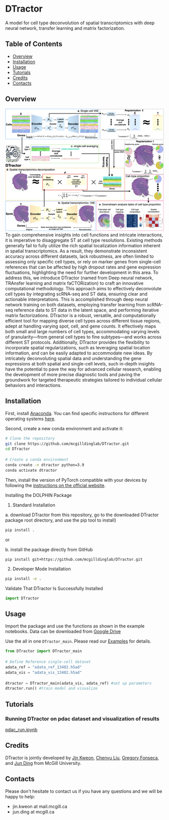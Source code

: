 # DTractor
A model for cell type deconvolution of spatial transcriptomics with deep neural network, transfer learning and matrix factorization.

## Table of Contents
- [Overview](#Overview)
- [Installation](#Installation)
- [Usage](#Usage)
- [Tutorials](#Tutorials)
- [Credits](#Credits)
- [Contacts](#Contacts)

## Overview 
<img title="DTractor Overview" alt="Alt text" src="/figures/main.png">
To gain comprehensive insights into cell functions and intricate interactions, it is imperative to disaggregate ST at cell type resolutions. Existing methods generally fail to fully utilize the rich spatial localization information inherent in spatial transcriptomics. As a result, they demonstrate inconsistent accuracy across different datasets, lack robustness, are often limited to assessing only specific cell types, or rely on marker genes from single-cell references that can be affected by high dropout rates and gene expression fluctuations, highlighting the need for further development in this area. To address this, we introduce DTractor (named from Deep neural network, TRAnsfer learning and matrix faCTORization) to craft an innovative computational methodology. This approach aims to effectively deconvolute cell types by integrating scRNA-seq and ST data, ensuring clear and actionable interpretations. This is accomplished through deep neural network training on both datasets, employing transfer learning from scRNA-seq reference data to ST data in the latent space, and performing iterative matrix factorizations. DTractor is a robust, versatile, and computationally efficient tool for mapping diverse cell types across different tissue regions, adept at handling varying spot, cell, and gene counts. It effectively maps both small and large numbers of cell types, accommodating varying levels of granularity—from general cell types to fine subtypes—and works across different ST protocols. Additionally, DTractor provides the flexibility to incorporate spatial regularizations, such as leveraging spatial location information, and can be easily adapted to accommodate new ideas. By intricately deconvoluting spatial data and understanding the gene expressions at both spatial and single-cell levels, such in-depth insights have the potential to pave the way for advanced cellular research, enabling the development of more precise diagnostic tools and paving the groundwork for targeted therapeutic strategies tailored to individual cellular behaviors and interactions.

## Installation
First, install [Anaconda](https://www.anaconda.com/). You can find specific instructions for different operating systems [here](https://conda.io/projects/conda/en/latest/user-guide/getting-started.html).

Second, create a new conda environment and activate it:

```sh
# Clone the repository
git clone https://github.com/mcgilldinglab/DTractor.git
cd DTractor

# Create a conda environment
conda create -n dtractor python=3.9
conda activate dtractor
````

Then, install the version of PyTorch compatible with your devices by following the [instructions on the official website](https://pytorch.org/get-started/locally/). 

Installing the DOLPHIN Package
1. Standard Installation
   
  a. download DTractor from this repository, go to the downloaded DTractor package root directory, and use the pip tool to install)
```sh
pip install .
```

or 

  b. install the package directly from GitHub

```shell
pip install git+https://github.com/mcgilldinglab/DTractor.git
```


2. Developer Mode Installation
```sh
pip install -e .
```

Validate That DTractor Is Successfully Installed
```python
import DTractor
```



## Usage

Import the package and use the functions as shown in the example notebooks. 
Data can be downloaded from [Google Drive](https://drive.google.com/file/d/1REJuo0juOS85F6VNS7rw4nt8BttZ3Xm0/view?usp=sharing)

Use the all in one `DTractor_main`. Please read our [Examples](example/pdac_run.ipynb) for details. 
```python
from DTractor import DTractor_main

# Define Reference single-cell dataset
adata_ref = "adata_ref_13402.h5ad"
adata_vis = "adata_vis_13402.h5ad"

dtractor = DTractor_main(adata_vis, adata_ref) #set up parameters
dtractor.run() #train model and visualize
```

## Tutorials
### Running DTractor on pdac dataset and visualization of results
[pdac_run.ipynb](example/pdac_run.ipynb)


## Credits
DTractor is jointly developed by [Jin Kweon](https://github.com/yjkweon24), [Chenyu Liu](https://github.com/theguardsgod), [Gregory Fonseca](https://www.mcgill.ca/expmed/dr-gregory-fonseca-0), and [Jun Ding](https://github.com/phoenixding) from McGill University.

## Contacts
Please don't hesitate to contact us if you have any questions and we will be happy to help:
* jin.kweon at mail.mcgill.ca 
* jun.ding at mcgill.ca
